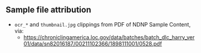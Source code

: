 ## Sample file attribution

* `ocr_*` and `thumbnail.jpg` clippings from PDF of NDNP Sample Content, via:
  - https://chroniclingamerica.loc.gov/data/batches/batch_dlc_harry_ver01/data/sn82016187/00211102366/1898111001/0528.pdf

